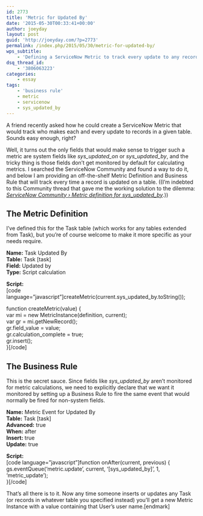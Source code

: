 ```yaml
---
id: 2773
title: 'Metric for Updated By'
date: '2015-05-30T00:33:41+00:00'
author: joeyday
layout: post
guid: 'http://joeyday.com/?p=2773'
permalink: /index.php/2015/05/30/metric-for-updated-by/
wps_subtitle:
    - 'Defining a ServiceNow Metric to track every update to any record in a table'
dsq_thread_id:
    - '3806063223'
categories:
    - essay
tags:
    - 'business rule'
    - metric
    - servicenow
    - sys_updated_by
---
```


A friend recently asked how he could create a ServiceNow Metric that would track who makes each and every update to records in a given table. Sounds easy enough, right?

Well, it turns out the only fields that would make sense to trigger such a metric are system fields like *sys\_updated\_on* or *sys\_updated\_by*, and the tricky thing is those fields don’t get monitored by default for calculating metrics. I searched the ServiceNow Community and found a way to do it, and below I am providing an off-the-shelf Metric Definition and Business Rule that will track every time a record is updated on a table. ((I’m indebted to this Community thread that gave me the working solution to the dilemma: *[ServiceNow Community › Metric definition for sys\_updated\_by](https://community.servicenow.com/thread/165157 "ServiceNow Community › Metric definition for sys_updated_by")*.))

## The Metric Definition

I’ve defined this for the Task table (which works for any tables extended from Task), but you’re of course welcome to make it more specific as your needs require.

**Name:** Task Updated By  
**Table:** Task \[task\]  
**Field:** Updated by  
**Type:** Script calculation

**Script:**  
\[code language=”javascript”\]createMetric(current.sys\_updated\_by.toString());

function createMetric(value) {  
 var mi = new MetricInstance(definition, current);  
 var gr = mi.getNewRecord();  
 gr.field\_value = value;  
 gr.calculation\_complete = true;  
 gr.insert();  
}\[/code\]

## The Business Rule

This is the secret sauce. Since fields like *sys\_updated\_by* aren’t monitored for metric calculations, we need to explicitly declare that we want it monitored by setting up a Business Rule to fire the same event that would normally be fired for non-system fields.

**Name:** Metric Event for Updated By  
**Table:** Task \[task\]  
**Advanced:** true  
**When:** after  
**Insert:** true  
**Update:** true

**Script:**  
\[code language=”javascript”\]function onAfter(current, previous) {  
 gs.eventQueue(‘metric.update’, current, ‘\[sys\_updated\_by\]’, 1, ‘metric\_update’);  
}\[/code\]

That’s all there is to it. Now any time someone inserts or updates any Task (or records in whatever table you specified instead) you’ll get a new Metric Instance with a value containing that User’s user name.\[endmark\]